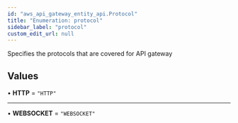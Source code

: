 ```yaml
---
id: "aws_api_gateway_entity_api.Protocol"
title: "Enumeration: protocol"
sidebar_label: "protocol"
custom_edit_url: null
---
```


Specifies the protocols that are covered for API gateway

## Values

• **HTTP** = ``"HTTP"``

___

• **WEBSOCKET** = ``"WEBSOCKET"``
